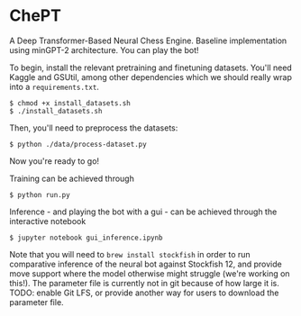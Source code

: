 # ChePT

A Deep Transformer-Based Neural Chess Engine.  Baseline implementation using minGPT-2 architecture.  You can play the bot!

To begin, install the relevant pretraining and finetuning datasets.  You'll need Kaggle and GSUtil, among other dependencies which we should really wrap into a `requirements.txt`.

    $ chmod +x install_datasets.sh
    $ ./install_datasets.sh

Then, you'll need to preprocess the datasets:

    $ python ./data/process-dataset.py
    
Now you're ready to go!

Training can be achieved through

    $ python run.py
    
Inference - and playing the bot with a gui - can be achieved through the interactive notebook 

    $ jupyter notebook gui_inference.ipynb
    
Note that you will need to `brew install stockfish` in order to run comparative inference of the neural bot against Stockfish 12, and provide move support where the model otherwise might struggle (we're working on this!).  The parameter file is currently not in git because of how large it is.  TODO: enable Git LFS, or provide another way for users to download the parameter file.
